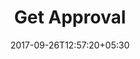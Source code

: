 ---
title: "Get Approval"
date: 2017-09-26T12:57:20+05:30
draft: false
layout: get-approval
url: /account/approval-rejected-return/

flight : flight-header


flightContent : gray-bg

approvalRejected: true

returnway: true


approvalSubmitted: false


---